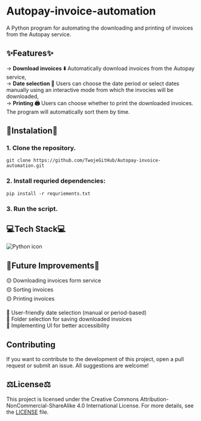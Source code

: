 # Autopay-invoice-automation
A Python program for automating the downloading and printing of invoices from the Autopay service.

## ✨Features✨
  -> **Download invoices ⬇️** Automatically download invoices from the Autopay service,  
  -> **Date selection 📅** Users can choose the date period or select dates manually using an interactive mode from which the invocies will be downloaded,  
  -> **Printing 🖨️** Users can choose whether to print the downloaded invoices. The program will automatically sort them by time.  

## 💾Instalation💾
### 1. Clone the repository.
```
git clone https://github.com/TwojeGitHub/Autopay-invoice-automation.git
```
### 2. Install requried dependencies:
```
pip install -r requriements.txt
```
### 3. Run the script.

## 💻Tech Stack💻
![Python icon](https://cdn3.iconfinder.com/data/icons/logos-and-brands-adobe/512/267_Python-512.png)

## 🔮Future Improvements🔮
  🟡 Downloading invoices form service  
  🟡 Sorting invoices  
  🟡 Printing invoices  
  
  🔴 User-friendly date selection (manual or period-based)  
  🔴 Folder selection for saving downloaded invoices  
  🔴 Implementing UI for better accessibility  

## Contributing
If you want to contribute to the development of this project, open a pull request or submit an issue. All suggestions are welcome!

## ⚖️License⚖️ 
This project is licensed under the Creative Commons Attribution-NonCommercial-ShareAlike 4.0 International License. For more details, see the [LICENSE](https://github.com/NeuroWombat/Autopay-invoice-automation?tab=License-1-ov-file) file.
